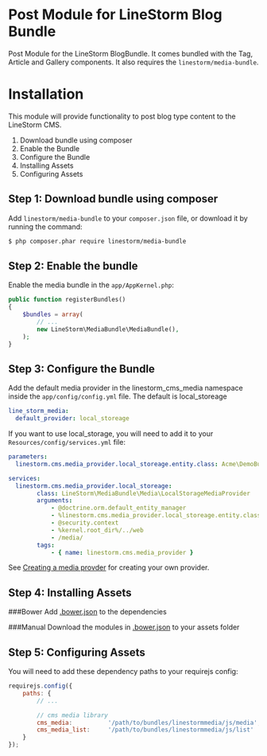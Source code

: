Post Module for LineStorm Blog Bundle
========================================

Post Module for the LineStorm BlogBundle. It comes bundled with the Tag, Article and Gallery components. It also requires
the `linestorm/media-bundle`.

Installation
============
This module will provide functionality to post blog type content to the LineStorm CMS.

1. Download bundle using composer
2. Enable the Bundle
3. Configure the Bundle
4. Installing Assets
5. Configuring Assets

Step 1: Download bundle using composer
--------------------------------------

Add `linestorm/media-bundle` to your `composer.json` file, or download it by running the command:

```bash
$ php composer.phar require linestorm/media-bundle
```

Step 2: Enable the bundle
-------------------------

Enable the media bundle in the `app/AppKernel.php`:

```php
public function registerBundles()
{
    $bundles = array(
        // ...
        new LineStorm\MediaBundle\MediaBundle(),
    );
}
```

Step 3: Configure the Bundle
----------------------------

Add the default media provider in the linestorm_cms_media namespace inside the `app/config/config.yml` file. The default
is local_storeage

```yml
line_storm_media:
  default_provider: local_storeage
```

If you want to use local_storage, you will need to add it to your `Resources/config/services.yml` file:

```yml
parameters:
  linestorm.cms.media_provider.local_storeage.entity.class: Acme\DemoBundle\Entity\Media

services:
  linestorm.cms.media_provider.local_storeage:
        class: LineStorm\MediaBundle\Media\LocalStorageMediaProvider
        arguments:
            - @doctrine.orm.default_entity_manager
            - %linestorm.cms.media_provider.local_storeage.entity.class%
            - @security.context
            - %kernel.root_dir%/../web
            - /media/
        tags:
            - { name: linestorm.cms.media_provider }
```

See [Creating a media provder](docs/media_provider.md) for creating your own
provider.


Step 4: Installing Assets
-------------------------

###Bower
Add [.bower.json](.bower.json) to the dependencies

###Manual
Download the modules in [.bower.json](.bower.json) to your assets folder



Step 5: Configuring Assets
-------------------------

You will need to add these dependency paths to your requirejs config:

```js
requirejs.config({
    paths: {
        // ...

        // cms media library
        cms_media:          '/path/to/bundles/linestormmedia/js/media',
        cms_media_list:     '/path/to/bundles/linestormmedia/js/list'
    }
});
```
